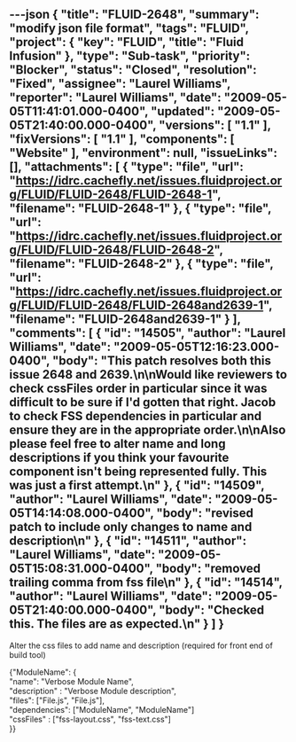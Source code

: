 ---json
{
  "title": "FLUID-2648",
  "summary": "modify json file format",
  "tags": "FLUID",
  "project": {
    "key": "FLUID",
    "title": "Fluid Infusion"
  },
  "type": "Sub-task",
  "priority": "Blocker",
  "status": "Closed",
  "resolution": "Fixed",
  "assignee": "Laurel Williams",
  "reporter": "Laurel Williams",
  "date": "2009-05-05T11:41:01.000-0400",
  "updated": "2009-05-05T21:40:00.000-0400",
  "versions": [
    "1.1"
  ],
  "fixVersions": [
    "1.1"
  ],
  "components": [
    "Website"
  ],
  "environment": null,
  "issueLinks": [],
  "attachments": [
    {
      "type": "file",
      "url": "https://idrc.cachefly.net/issues.fluidproject.org/FLUID/FLUID-2648/FLUID-2648-1",
      "filename": "FLUID-2648-1"
    },
    {
      "type": "file",
      "url": "https://idrc.cachefly.net/issues.fluidproject.org/FLUID/FLUID-2648/FLUID-2648-2",
      "filename": "FLUID-2648-2"
    },
    {
      "type": "file",
      "url": "https://idrc.cachefly.net/issues.fluidproject.org/FLUID/FLUID-2648/FLUID-2648and2639-1",
      "filename": "FLUID-2648and2639-1"
    }
  ],
  "comments": [
    {
      "id": "14505",
      "author": "Laurel Williams",
      "date": "2009-05-05T12:16:23.000-0400",
      "body": "This patch resolves both this issue 2648 and 2639.\n\nWould like reviewers to check cssFiles order in particular since it was difficult to be sure if I'd gotten that right. Jacob to check FSS dependencies in particular and ensure they are in the appropriate order.\n\nAlso please feel free to alter name and long descriptions if you think your favourite component isn't being represented fully. This was just a first attempt.\n"
    },
    {
      "id": "14509",
      "author": "Laurel Williams",
      "date": "2009-05-05T14:14:08.000-0400",
      "body": "revised patch to include only changes to name and description\n"
    },
    {
      "id": "14511",
      "author": "Laurel Williams",
      "date": "2009-05-05T15:08:31.000-0400",
      "body": "removed trailing comma from fss file\n"
    },
    {
      "id": "14514",
      "author": "Laurel Williams",
      "date": "2009-05-05T21:40:00.000-0400",
      "body": "Checked this. The files are as expected.\n"
    }
  ]
}
---
Alter the css files to add name and description (required for front end of build tool)

{"ModuleName": {\
"name": "Verbose Module Name",\
"description" : "Verbose Module description",\
"files": \["File.js", "File.js"],\
"dependencies": \["ModuleName", "ModuleName"]\
"cssFiles" : \["fss-layout.css", "fss-text.css"]\
}}

        